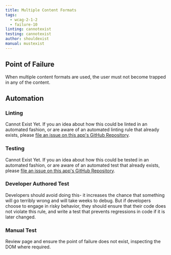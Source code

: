 ```yaml
---
title: Multiple Content Formats
tags: 
  - wcag-2-1-2
  - failure-10
linting: cannotexist
testing: cannotexist
author: shouldexist
manual: mustexist
---
```


## Point of Failure
When multiple content formats are used, the user must not become trapped in any of the content.


## Automation

### Linting
Cannot Exist Yet. If you an idea about how this could be linted in an automated fashion, or are aware of an automated linting rule that already exists, please [file an issue on this app's GitHub Repository](https://github.com/MelSumner/a11y-automation/issues).

### Testing
Cannot Exist Yet. If you an idea about how this could be tested in an automated fashion, or are aware of an automated test that already exists, please [file an issue on this app's GitHub Repository](https://github.com/MelSumner/a11y-automation/issues).

### Developer Authored Test
Developers should avoid doing this- it increases the chance that something will go terribly wrong and will take weeks to debug. But if developers choose to engage in risky behavior, they should ensure that their code does not violate this rule, and write a test that prevents regressions in code if it is later changed.

### Manual Test
Review page and ensure the point of failure does not exist, inspecting the DOM where required.